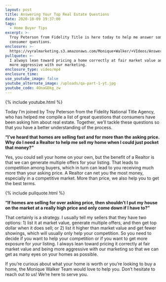 ```yaml
---
layout: post
title: Answering Your Top Real Estate Questions
date: 2020-10-09 19:37:00
tags:
  - Home Buyer Tips
excerpt: >-
  Troy Peterson from Fidelity Title is here today to help me answer some great
  consumer questions.
enclosure: >-
  https://vyralmarketing.s3.amazonaws.com/Monique+Walker/+VIdeos/Answering+Your+Top+Real+Estate+Questions.mp4
pullquote: >-
  I always lean toward pricing a home correctly at fair market value and being
  more aggressive with our marketing.
enclosure_type: video/mp4
enclosure_time:
use_youtube_image: false
youtube_alternate_image: /uploads/qa-part-1-yt.jpg
youtube_code: 4OnaGDkg_zw
---
```


{% include youtube.html %}

Today I’m joined by Troy Peterson from the Fidelity National Title Agency, who has helped me compile a list of great questions that consumers have been asking him about real estate. Together, we’ll tackle these questions so that you have a better understanding of the process.

**“I’ve heard that homes are selling fast and for more than the asking price. Why do I need a Realtor to help me sell my home when I could just pocket that money?”**

Yes, you could sell your home on your own, but the benefit of a Realtor is that we can generate multiple offers for your listing. That leads to competition among buyers, which in turn can lead to you receiving much more than your asking price. A Realtor can net you the most money, especially in a competitive market. More than price, we also help you to get the best terms.

{% include pullquote.html %}

**“If homes are selling for over asking price, then shouldn’t I put my house on the market at a really high price and only come down if I have to?”**

That certainly is a strategy. I usually tell my sellers that they have two options: 1) list it at market value, generate multiple offers, and then get top dollar when it does sell; or 2) list it higher than market value and get fewer showings, which will usually only help your competition. So you need to decide if you want to help your competition or if you want to get more exposure for *your* listing. I always lean toward pricing it correctly at fair market value and being more aggressive with our marketing so that we can get as many eyes on your homes as possible.

If you’re curious about what your home is worth or you’re looking to buy a home, the Monique Walker Team would love to help you. Don’t hesitate to reach out to us\! We’re here to serve you.